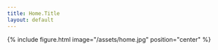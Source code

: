 ```yaml
---
title: Home.Title
layout: default
---
```


{% include figure.html image="/assets/home.jpg" position="center" %}
